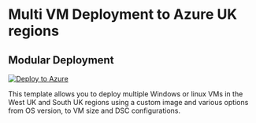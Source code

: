 # Multi VM Deployment to Azure UK regions

## Modular Deployment

[![Deploy to Azure](https://aka.ms/deploytoazurebutton)](https://portal.azure.com/#create/Microsoft.Template/uri/https%3A%2F%2Fraw.githubusercontent.com%2Fcnomadl%2Fbatesrepo2%2Fmain%2Fmain.json/createUIDefinitionUri/https%3A%2F%2Fraw.githubusercontent.com%2Fcnomadl%2Fbatesrepo2%2Fmain%2FcreateUiDefinition.json)

This template allows you to deploy multiple Windows or linux VMs in the West UK and South UK regions using a custom image and various options from OS version, to VM size and DSC configurations.

